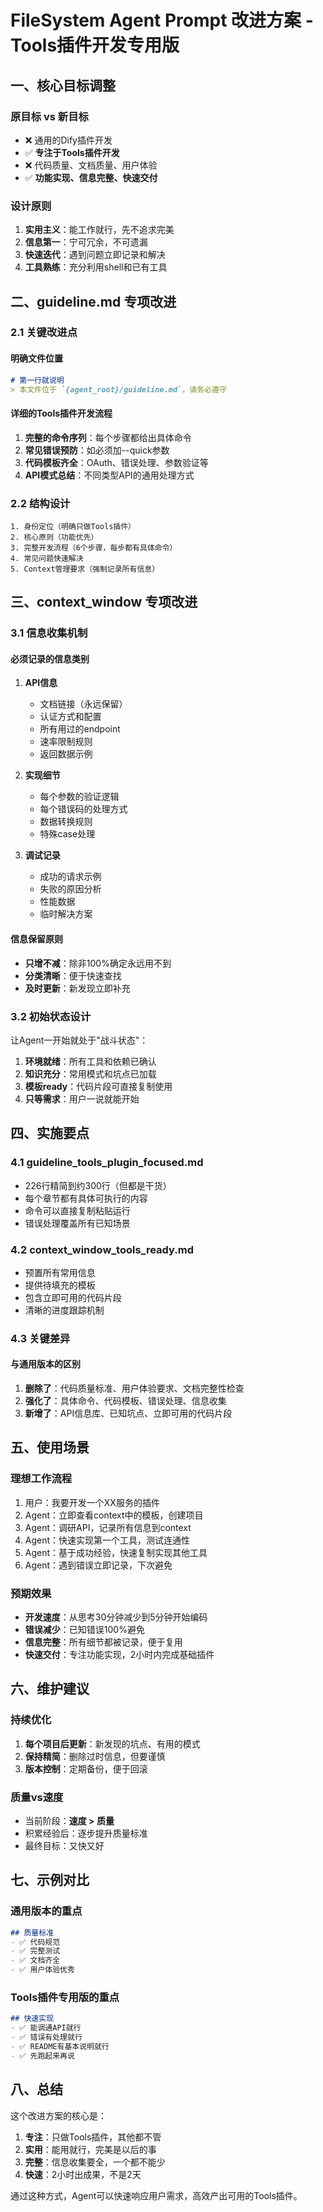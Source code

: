 # FileSystem Agent Prompt 改进方案 - Tools插件开发专用版

## 一、核心目标调整

### 原目标 vs 新目标
- ❌ 通用的Dify插件开发
- ✅ **专注于Tools插件开发**
- ❌ 代码质量、文档质量、用户体验
- ✅ **功能实现、信息完整、快速交付**

### 设计原则
1. **实用主义**：能工作就行，先不追求完美
2. **信息第一**：宁可冗余，不可遗漏
3. **快速迭代**：遇到问题立即记录和解决
4. **工具熟练**：充分利用shell和已有工具

## 二、guideline.md 专项改进

### 2.1 关键改进点

#### 明确文件位置
```markdown
# 第一行就说明
> 本文件位于 `{agent_root}/guideline.md`，请务必遵守
```

#### 详细的Tools插件开发流程
1. **完整的命令序列**：每个步骤都给出具体命令
2. **常见错误预防**：如必须加--quick参数
3. **代码模板齐全**：OAuth、错误处理、参数验证等
4. **API模式总结**：不同类型API的通用处理方式

### 2.2 结构设计
```
1. 身份定位（明确只做Tools插件）
2. 核心原则（功能优先）
3. 完整开发流程（6个步骤，每步都有具体命令）
4. 常见问题快速解决
5. Context管理要求（强制记录所有信息）
```

## 三、context_window 专项改进

### 3.1 信息收集机制

#### 必须记录的信息类别
1. **API信息**
   - 文档链接（永远保留）
   - 认证方式和配置
   - 所有用过的endpoint
   - 速率限制规则
   - 返回数据示例

2. **实现细节**
   - 每个参数的验证逻辑
   - 每个错误码的处理方式
   - 数据转换规则
   - 特殊case处理

3. **调试记录**
   - 成功的请求示例
   - 失败的原因分析
   - 性能数据
   - 临时解决方案

#### 信息保留原则
- **只增不减**：除非100%确定永远用不到
- **分类清晰**：便于快速查找
- **及时更新**：新发现立即补充

### 3.2 初始状态设计

让Agent一开始就处于"战斗状态"：
1. **环境就绪**：所有工具和依赖已确认
2. **知识充分**：常用模式和坑点已加载
3. **模板ready**：代码片段可直接复制使用
4. **只等需求**：用户一说就能开始

## 四、实施要点

### 4.1 guideline_tools_plugin_focused.md
- 226行精简到约300行（但都是干货）
- 每个章节都有具体可执行的内容
- 命令可以直接复制粘贴运行
- 错误处理覆盖所有已知场景

### 4.2 context_window_tools_ready.md  
- 预置所有常用信息
- 提供待填充的模板
- 包含立即可用的代码片段
- 清晰的进度跟踪机制

### 4.3 关键差异

#### 与通用版本的区别
1. **删除了**：代码质量标准、用户体验要求、文档完整性检查
2. **强化了**：具体命令、代码模板、错误处理、信息收集
3. **新增了**：API信息库、已知坑点、立即可用的代码片段

## 五、使用场景

### 理想工作流程
1. 用户：我要开发一个XX服务的插件
2. Agent：立即查看context中的模板，创建项目
3. Agent：调研API，记录所有信息到context
4. Agent：快速实现第一个工具，测试连通性
5. Agent：基于成功经验，快速复制实现其他工具
6. Agent：遇到错误立即记录，下次避免

### 预期效果
- **开发速度**：从思考30分钟减少到5分钟开始编码
- **错误减少**：已知错误100%避免
- **信息完整**：所有细节都被记录，便于复用
- **快速交付**：专注功能实现，2小时内完成基础插件

## 六、维护建议

### 持续优化
1. **每个项目后更新**：新发现的坑点、有用的模式
2. **保持精简**：删除过时信息，但要谨慎
3. **版本控制**：定期备份，便于回滚

### 质量vs速度
- 当前阶段：**速度 > 质量**
- 积累经验后：逐步提升质量标准
- 最终目标：又快又好

## 七、示例对比

### 通用版本的重点
```markdown
## 质量标准
- ✅ 代码规范
- ✅ 完整测试  
- ✅ 文档齐全
- ✅ 用户体验优秀
```

### Tools插件专用版的重点
```markdown
## 快速实现
- ✅ 能调通API就行
- ✅ 错误有处理就行
- ✅ README有基本说明就行
- ✅ 先跑起来再说
```

## 八、总结

这个改进方案的核心是：
1. **专注**：只做Tools插件，其他都不管
2. **实用**：能用就行，完美是以后的事
3. **完整**：信息收集要全，一个都不能少
4. **快速**：2小时出成果，不是2天

通过这种方式，Agent可以快速响应用户需求，高效产出可用的Tools插件。